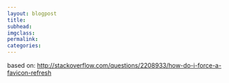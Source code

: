 ```yaml
---
layout: blogpost
title:
subhead:
imgclass:
permalink:
categories:
---
```


based on: http://stackoverflow.com/questions/2208933/how-do-i-force-a-favicon-refresh